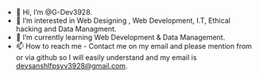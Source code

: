 - 👋 Hi, I’m @G-Dev3928.
- 👀 I’m interested in Web Designing , Web Development, I.T, Ethical hacking and Data Managment.
- 🌱 I’m currently learning Web Development & Data Management. 
- 📫 How to reach me - Contact me on my email and please mention from or via github so I will easily understand and my email is devsanshlfpsyv3928@gmail.com.

<!---
G-Dev3928/G-Dev3928 is a ✨ special ✨ repository because its `README.md` (this file) appears on your GitHub profile.
You can click the Preview link to take a look at your changes.
--->
